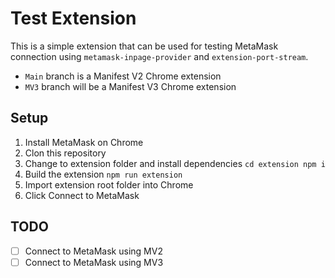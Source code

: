 # Test Extension
This is a simple extension that can be used for testing MetaMask connection using `metamask-inpage-provider` and `extension-port-stream`.
- `Main` branch is a Manifest V2 Chrome extension
- `MV3` branch will be a Manifest V3 Chrome extension

## Setup
1. Install MetaMask on Chrome
2. Clon this repository
3. Change to extension folder and install dependencies `cd extension npm i`
4. Build the extension `npm run extension`
5. Import extension root folder into Chrome
6. Click Connect to MetaMask

## TODO
- [ ] Connect to MetaMask using MV2
- [ ] Connect to MetaMask using MV3